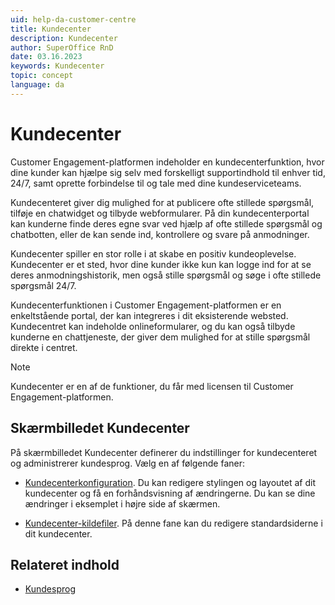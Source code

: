```yaml
---
uid: help-da-customer-centre
title: Kundecenter
description: Kundecenter
author: SuperOffice RnD
date: 03.16.2023
keywords: Kundecenter
topic: concept
language: da
---
```


# Kundecenter

Customer Engagement-platformen indeholder en kundecenterfunktion, hvor dine kunder kan hjælpe sig selv med forskelligt supportindhold til enhver tid, 24/7, samt oprette forbindelse til og tale med dine kundeserviceteams.

Kundecenteret giver dig mulighed for at publicere ofte stillede spørgsmål, tilføje en chatwidget og tilbyde webformularer. På din kundecenterportal kan kunderne finde deres egne svar ved hjælp af ofte stillede spørgsmål og chatbotten, eller de kan sende ind, kontrollere og svare på anmodninger.

Kundecenter spiller en stor rolle i at skabe en positiv kundeoplevelse. Kundecenter er et sted, hvor dine kunder ikke kun kan logge ind for at se deres anmodningshistorik, men også stille spørgsmål og søge i ofte stillede spørgsmål 24/7.

Kundecenterfunktionen i Customer Engagement-platformen er en enkeltstående portal, der kan integreres i dit eksisterende websted. Kundecentret kan indeholde onlineformularer, og du kan også tilbyde kunderne en chattjeneste, der giver dem mulighed for at stille spørgsmål direkte i centret.

> [!NOTE]
> Kundecenter er en af de funktioner, du får med licensen til Customer Engagement-platformen.

## Skærmbilledet Kundecenter

På skærmbilledet Kundecenter definerer du indstillinger for kundecenteret og administrerer kundesprog. Vælg en af følgende faner:

* [Kundecenterkonfiguration][2]. Du kan redigere stylingen og layoutet af dit kundecenter og få en forhåndsvisning af ændringerne. Du kan se dine ændringer i eksemplet i højre side af skærmen.

* [Kundecenter-kildefiler][3]. På denne fane kan du redigere standardsiderne i dit kundecenter.

## Relateret indhold

* [Kundesprog][1]

<!-- Referenced links -->
[1]: ../../admin/options/learn/custlang/index.md
[2]: config.md
[3]: edit.md

<!-- Referenced images -->
